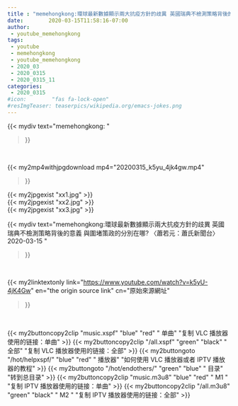 ```yaml
---
title : "memehongkong:環球最新數據顯示兩大抗疫方針的歧異 英國瑞典不檢測策略背後的意義 與圍堵策政的分別在哪?  〈蕭若元：蕭氏新聞台〉2020-03-15 "
date:        2020-03-15T11:58:16-07:00
author:
 - youtube_memehongkong
tags:
 - youtube
 - memehongkong
 - youtube_memehongkong
 - 2020_03
 - 2020_0315
 - 2020_0315_11
categories:
 - 2020_0315
#icon:        "fas fa-lock-open"
#resImgTeaser: teaserpics/wikipedia.org/emacs-jokes.png
---
```


{{< mydiv text="memehongkong: "
>}}
<br>


{{< my2mp4withjpgdownload mp4="20200315_k5yu_4jk4gw.mp4"
>}}

{{< my2jpgexist "xx1.jpg" >}}<br>
{{< my2jpgexist "xx2.jpg" >}}<br>
{{< my2jpgexist "xx3.jpg" >}}<br>



{{< mydiv text="memehongkong:環球最新數據顯示兩大抗疫方針的歧異 英國瑞典不檢測策略背後的意義 與圍堵策政的分別在哪?  〈蕭若元：蕭氏新聞台〉2020-03-15 "
>}}
<br>

{{< my2linktextonly link="https://www.youtube.com/watch?v=k5yU-4jK4Gw"
en="the origin source link" cn="原始來源網址"
>}}


<br>

{{< my2buttoncopy2clip "music.xspf"        "blue"   "red"    " 单曲"  "复制 VLC 播放器使用的链接：单曲" >}} {{< my2buttoncopy2clip "/all.xspf"         "green"  "black"  " 全部"  "复制 VLC 播放器使用的链接：全部" >}} {{< my2buttongoto      "/hot/helpxspf/"    "blue"   "red"    " 播放器" "如何使用 VLC 播放器或者 IPTV 播放器的教程" >}} {{< my2buttongoto      "/hot/endothers/"   "green"  "blue"   " 目录"   "转到总目录" >}} {{< my2buttoncopy2clip "music.m3u8"        "blue"   "red"    " M1 "    "复制 IPTV 播放器使用的链接：单曲" >}} {{< my2buttoncopy2clip "/all.m3u8"         "green"  "black"  " M2 "    "复制 IPTV 播放器使用的链接：全部" >}} 
